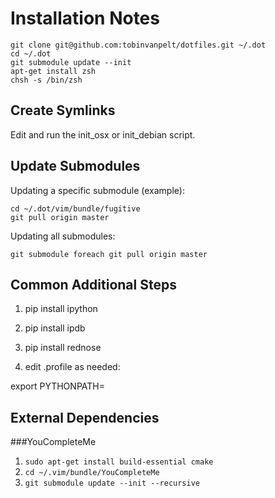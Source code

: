 Installation Notes
==================

    git clone git@github.com:tobinvanpelt/dotfiles.git ~/.dot
    cd ~/.dot
    git submodule update --init
    apt-get install zsh 
    chsh -s /bin/zsh


Create Symlinks
---------------
Edit and run the init_osx or init_debian script.


Update Submodules
-----------------
Updating a specific submodule (example):

    cd ~/.dot/vim/bundle/fugitive
    git pull origin master

Updating all submodules:

    git submodule foreach git pull origin master


Common Additional Steps
-----------------------
1. pip install ipython

2. pip install ipdb

3. pip install rednose

4. edit .profile as needed:

export PYTHONPATH=<python dirs>


External Dependencies
---------------------

###YouCompleteMe
1. `sudo apt-get install build-essential cmake`
2. `cd ~/.vim/bundle/YouCompleteMe`
3. `git submodule update --init --recursive`
